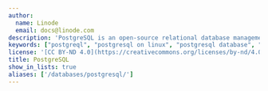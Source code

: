 ```yaml
---
author:
  name: Linode
  email: docs@linode.com
description: 'PostgreSQL is an open-source relational database management system known for high performance and standards compliance, which is easy to install on a Linode.'
keywords: ["postgreql", "postgresql on linux", "postgresql database", "rdbms", "open source database"]
license: '[CC BY-ND 4.0](https://creativecommons.org/licenses/by-nd/4.0)'
title: PostgreSQL
show_in_lists: true
aliases: ['/databases/postgresql/']
---
```



